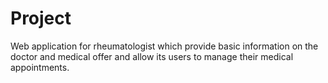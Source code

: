 # Project
Web application for rheumatologist which provide basic information on the doctor and medical offer and allow its users to manage their medical appointments. 
